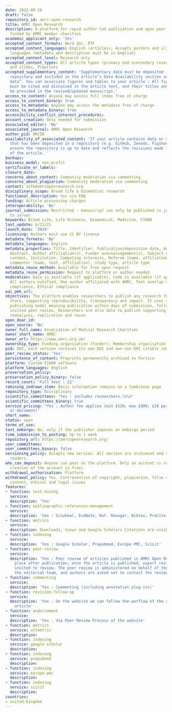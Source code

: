 ```yaml
---
date: 2022-09-26
draft: false
repository_id: amrc-open-research
title: AMRC Open Research
description: A platform for rapid author-led publication and open peer review of research
  funded by AMRC member charities
academic_applicant_only: 'Yes'
accepted_content_formats: Word doc, RTF
accepted_content_languages: English (articles); Accepts posters and slides in all
  languages (metadata and description must be in English)
accepted_content_level: Research only
accepted_content_types: All article types (primary and scecondary research), posters
  and slides, Preprints
accepted_supplementary_content: 'Supplementary data must be deposited in an approved
  repository and included in the article’s Data Availability section as “Extended
  data”. You can associate figures and tables to your article : All figures and tables
  must be cited and discussed in the article text, and their titles and legends should
  be provided in the revised/updated manuscript.'
access_to_content: Anyone may access full items free of charge
access_to_content_binary: true
access_to_metadata: Anyone may access the metadata free of charge
access_to_metadata_binary: true
accessibility_conflict_interest_procedures:
account_creation: Only needed for submission
associated_editor: 'No'
associated_journal: AMRC Open Research
author_pid: ORCID
availability_of_associated_content: 'If your article contains data or source code
  that has been deposited in a repository (e.g. GitHub, Zenodo, Figshare), please
  ensure the repository is up to date and reflects the revisions made in the new version
  of the article. '
backups:
business_model: non-profit
certificate_or_labels:
closure_date:
concerns_about_content: Community moderation via commenting
concerns_about_plagiarism: Community moderation via commenting
contact: info@amrcopenresearch.org
disciplinary_scope: Broad life & biomedical research
functional_description: Yes via FAQ
funding: Article processing charges
interoperability: 'No'
journal_submission: Restricted - manuscript can only be published in journal linked
  to server
keywords: Broad Life, Life Sciences, biomedical, Medicine, F1000
last_update: 6/21/21
launch_date: '2019'
licensing: Authors must use CC BY license
metadata_formats: 'No'
metadata_languages: English
metadata_properties: Title, Identifier, Publication/deposition date, Author name(s),
  Abstract, Author affiliation(s), Funder acknowledgement(s), Subject category, Full-text
  content, Institution, Competing interests, Referee (name, affiliation, referee report),
  commenter (name, text, affiliation), study type, article type
metadata_reuse_method: Available for free upon request
metadata_reuse_permission: Request to platform or author needed
moderation: Data is available (if applicable), Code is available (if applicable),
  All authors notified, One author affiliated with AMRC, Text overlap detection, Legal
  compliance, Ethical compliance
oai_pmh_url:
objectives: The platform enables researchers to publish any research they wish to
  share, supporting reproducibility, transparency and impact. It uses an open research
  publishing model meaning publication within days of submission, followed by open
  invited peer review. Researchers are also able to publish supporting data enabling
  reanalyses, replication and reuse.
open_doar_id:
open_source: 'No'
owner_full_name: Association of Medical Research Charities
owner_short_name: AMRC
owner_url: https://www.amrc.org.uk/
ownership_type: Funding organisation (funder); Membership organisation
pid: DOI, each version receives its own DOI and own non-DOI citable identifier
peer_review_status: 'Yes'
persistence_of_content: Preprints permanently archived in Portico
platform: Custom F1000 software
platform_languages: English
preservation_policy:
preservation_policy_binary: false
record_count: 'Full text : 22'
remining_indrawn_item: Basic information remains on a tombstone page
repository_type: Disciplinary
scientific_committees: "Yes : includes researchers.\n\n"
scientific_committees_binary: true
service_pricing: 'Yes : Author fee applies (min £120; max £800; £20 per poster, slide
  or document)'
short_name:
status: open
terms_of_use:
text_embargo: No, only if the publisher imposes an embargo period
time_submission_to_posting: Up to 1 week
repository_url: https://amrcopenresearch.org/
user_committees:
user_committees_binary: false
versioning_policy: Accepts new version. All version are archieved and visible for
  readers.
who_can_deposit: Anyone can post on the platform. Only an account is required ( The
  creation of the account is free).
withdrawal_authorisation: Platform
withdrawal_policy: Yes. Contravention of copyright, plagiarism, false or inaccurate
  content, ethical and legal issues
features:
- function: text-mining
  service:
  description: 'Yes'
- function: bibliographic-references-management
  service:
  description: 'Yes : Sciwheel, EndNote, Ref. Manager, Bibtex, ProCite and Sente'
- function: metrics
  service:
  description: Downloads, Views and Google Scholars Citations are visible to everyone
- function: indexing
  service:
  description: 'Yes : Google Scholar, Prepubmed, Europe PMC, SciLit'
- function: peer-review
  service:
  description: 'Yes : Peer review of articles published in AMRC Open Research takes
    place after publication; once the article is published, expert reviewers are formally
    invited to review. The peer review is administered on behalf of the authors by
    the editorial team, and authors are asked not to contact the reviewers directly.'
- function: commenting
  service:
  description: 'Yes : Commenting (including annotation plug-ins)'
- function: revision-follow-up
  service:
  description: 'Yes : On the website we can follow the worflow of the review of the
    article'
- function: endorsement
  service:
  description: 'Yes : Via Peer Review Process of the website'
- function: metrics
  service: altmetric
  description:
- function: indexing
  service: google-scholar
  description:
- function: indexing
  service: prepubmed
  description:
- function: indexing
  service: europe-pmc
  description:
- function: indexing
  service: scilit
  description:
countries:
- united-kingdom
---
```



